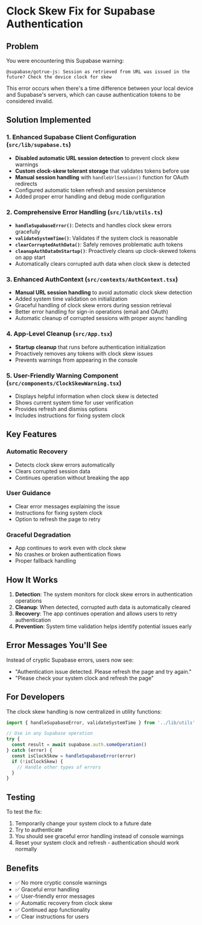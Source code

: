 # Clock Skew Fix for Supabase Authentication

## Problem
You were encountering this Supabase warning:
```
@supabase/gotrue-js: Session as retrieved from URL was issued in the future? Check the device clock for skew
```

This error occurs when there's a time difference between your local device and Supabase's servers, which can cause authentication tokens to be considered invalid.

## Solution Implemented

### 1. Enhanced Supabase Client Configuration (`src/lib/supabase.ts`)
- **Disabled automatic URL session detection** to prevent clock skew warnings
- **Custom clock-skew tolerant storage** that validates tokens before use
- **Manual session handling** with `handleUrlSession()` function for OAuth redirects
- Configured automatic token refresh and session persistence
- Added proper error handling and debug mode configuration

### 2. Comprehensive Error Handling (`src/lib/utils.ts`)
- **`handleSupabaseError()`**: Detects and handles clock skew errors gracefully
- **`validateSystemTime()`**: Validates if the system clock is reasonable
- **`clearCorruptedAuthData()`**: Safely removes problematic auth tokens
- **`cleanupAuthDataOnStartup()`**: Proactively cleans up clock-skewed tokens on app start
- Automatically clears corrupted auth data when clock skew is detected

### 3. Enhanced AuthContext (`src/contexts/AuthContext.tsx`)
- **Manual URL session handling** to avoid automatic clock skew detection
- Added system time validation on initialization
- Graceful handling of clock skew errors during session retrieval
- Better error handling for sign-in operations (email and OAuth)
- Automatic cleanup of corrupted sessions with proper async handling

### 4. App-Level Cleanup (`src/App.tsx`)
- **Startup cleanup** that runs before authentication initialization
- Proactively removes any tokens with clock skew issues
- Prevents warnings from appearing in the console

### 5. User-Friendly Warning Component (`src/components/ClockSkewWarning.tsx`)
- Displays helpful information when clock skew is detected
- Shows current system time for user verification
- Provides refresh and dismiss options
- Includes instructions for fixing system clock

## Key Features

### Automatic Recovery
- Detects clock skew errors automatically
- Clears corrupted session data
- Continues operation without breaking the app

### User Guidance
- Clear error messages explaining the issue
- Instructions for fixing system clock
- Option to refresh the page to retry

### Graceful Degradation
- App continues to work even with clock skew
- No crashes or broken authentication flows
- Proper fallback handling

## How It Works

1. **Detection**: The system monitors for clock skew errors in authentication operations
2. **Cleanup**: When detected, corrupted auth data is automatically cleared
3. **Recovery**: The app continues operation and allows users to retry authentication
4. **Prevention**: System time validation helps identify potential issues early

## Error Messages You'll See

Instead of cryptic Supabase errors, users now see:
- "Authentication issue detected. Please refresh the page and try again."
- "Please check your system clock and refresh the page"

## For Developers

The clock skew handling is now centralized in utility functions:

```typescript
import { handleSupabaseError, validateSystemTime } from '../lib/utils'

// Use in any Supabase operation
try {
  const result = await supabase.auth.someOperation()
} catch (error) {
  const isClockSkew = handleSupabaseError(error)
  if (!isClockSkew) {
    // Handle other types of errors
  }
}
```

## Testing

To test the fix:
1. Temporarily change your system clock to a future date
2. Try to authenticate
3. You should see graceful error handling instead of console warnings
4. Reset your system clock and refresh - authentication should work normally

## Benefits

- ✅ No more cryptic console warnings
- ✅ Graceful error handling
- ✅ User-friendly error messages
- ✅ Automatic recovery from clock skew
- ✅ Continued app functionality
- ✅ Clear instructions for users